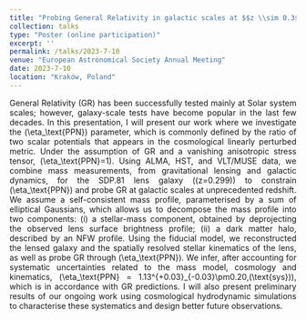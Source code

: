 ```yaml
---
title: "Probing General Relativity in galactic scales at $$z \\sim 0.3$$"
collection: talks
type: "Poster (online participation)"
excerpt: ''
permalink: /talks/2023-7-10
venue: "European Astronomical Society Annual Meeting"
date: 2023-7-10
location: "Kraków, Poland"
---
```

<div style="text-align: justify">

General Relativity (GR) has been successfully tested mainly at Solar system scales; however, galaxy-scale tests have become popular in the last few decades. In this presentation, I will present our work where we investigate the \(\eta_\text{PPN}\) parameter, which is commonly defined by the ratio of two scalar potentials that appears in the cosmological linearly perturbed metric. Under the assumption of GR and a vanishing anisotropic stress tensor, \(\eta_\text{PPN}=1\). Using ALMA, HST, and VLT/MUSE data, we combine mass measurements, from gravitational lensing and galactic dynamics, for the SDP.81 lens galaxy \((z=0.299)\) to constrain \(\eta_\text{PPN}\) and probe GR at galactic scales at unprecedented redshift. We assume a self-consistent mass profile, parameterised by a sum of elliptical Gaussians, which allows us to decompose the mass profile into two components: (i) a stellar-mass component, obtained by deprojecting the observed lens surface brightness profile; (ii) a dark matter halo, described by an NFW profile. Using the fiducial model, we reconstructed the lensed galaxy and the spatially resolved stellar kinematics of the lens, as well as probe GR through \(\eta_\text{PPN}\). We infer, after accounting for systematic uncertainties related to the mass model, cosmology and kinematics, \(\eta_\text{PPN} = 1.13^{+0.03}_{-0.03}\pm0.20\,(\text{sys})\), which is in accordance with GR predictions. I will also present preliminary results of our ongoing work using cosmological hydrodynamic simulations to characterise these systematics and design better future observations.
</div>
